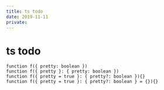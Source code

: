 ```yaml
---
title: ts todo
date: 2019-11-11
private: 
---
```

# ts todo
    function f({ pretty: boolean })
    function f({ pretty }: { pretty: boolean })
    function f({ pretty = true }: { pretty?: boolean }){}
    function f({ pretty = true }: { pretty?: boolean } = {}){}